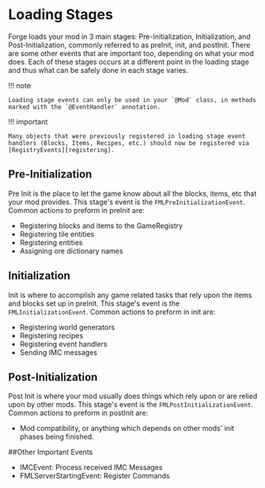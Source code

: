Loading Stages
==============

Forge loads your mod in 3 main stages: Pre-Initialization, Initialization, and Post-Initialization, commonly referred to as preInit, init, and postInit.
There are some other events that are important too, depending on what your mod does.
Each of these stages occurs at a different point in the loading stage and thus what can be safely done in each stage varies.

!!! note

    Loading stage events can only be used in your `@Mod` class, in methods marked with the `@EventHandler` annotation.

!!! important

    Many objects that were previously registered in loading stage event handlers (Blocks, Items, Recipes, etc.) should now be registered via [RegistryEvents][registering].

## Pre-Initialization

Pre Init is the place to let the game know about all the blocks, items, etc that your mod provides.
This stage's event is the `FMLPreInitializationEvent`.
Common actions to preform in preInit are:

  * Registering blocks and items to the GameRegistry
  * Registering tile entities
  * Registering entities
  * Assigning ore dictionary names

## Initialization

Init is where to accomplish any game related tasks that rely upon the items and blocks set up in preInit.
This stage's event is the `FMLInitializationEvent`.
Common actions to preform in init are:

  * Registering world generators
  * Registering recipes
  * Registering event handlers
  * Sending IMC messages

## Post-Initialization

Post Init is where your mod usually does things which rely upon or are relied upon by other mods.
This stage's event is the `FMLPostInitializationEvent`.
Common actions to preform in postInit are:

  * Mod compatibility, or anything which depends on other mods' init phases being finished.

##Other Important Events

  * IMCEvent: Process received IMC Messages
  * FMLServerStartingEvent: Register Commands

[registering]: ../concepts/registries.md#registering-things
